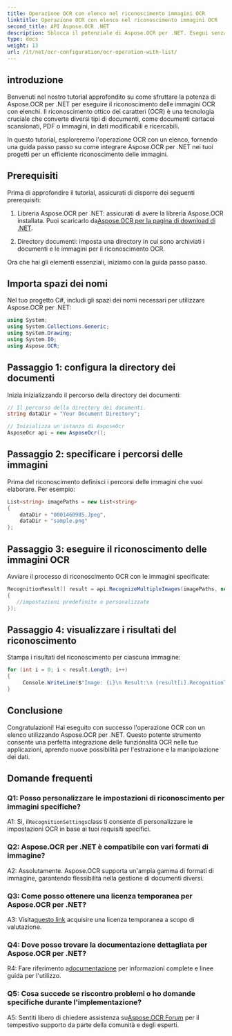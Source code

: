 ```yaml
---
title: Operazione OCR con elenco nel riconoscimento immagini OCR
linktitle: Operazione OCR con elenco nel riconoscimento immagini OCR
second_title: API Aspose.OCR .NET
description: Sblocca il potenziale di Aspose.OCR per .NET. Esegui senza sforzo il riconoscimento delle immagini OCR con gli elenchi. Aumenta la produttività e l'estrazione dei dati nelle tue applicazioni.
type: docs
weight: 13
url: /it/net/ocr-configuration/ocr-operation-with-list/
---
```

## introduzione

Benvenuti nel nostro tutorial approfondito su come sfruttare la potenza di Aspose.OCR per .NET per eseguire il riconoscimento delle immagini OCR con elenchi. Il riconoscimento ottico dei caratteri (OCR) è una tecnologia cruciale che converte diversi tipi di documenti, come documenti cartacei scansionati, PDF o immagini, in dati modificabili e ricercabili.

In questo tutorial, esploreremo l'operazione OCR con un elenco, fornendo una guida passo passo su come integrare Aspose.OCR per .NET nei tuoi progetti per un efficiente riconoscimento delle immagini.

## Prerequisiti

Prima di approfondire il tutorial, assicurati di disporre dei seguenti prerequisiti:

1.  Libreria Aspose.OCR per .NET: assicurati di avere la libreria Aspose.OCR installata. Puoi scaricarlo da[Aspose.OCR per la pagina di download di .NET](https://releases.aspose.com/ocr/net/).

2. Directory documenti: imposta una directory in cui sono archiviati i documenti e le immagini per il riconoscimento OCR.

Ora che hai gli elementi essenziali, iniziamo con la guida passo passo.

## Importa spazi dei nomi

Nel tuo progetto C#, includi gli spazi dei nomi necessari per utilizzare Aspose.OCR per .NET:

```csharp
using System;
using System.Collections.Generic;
using System.Drawing;
using System.IO;
using Aspose.OCR;
```

## Passaggio 1: configura la directory dei documenti

Inizia inizializzando il percorso della directory dei documenti:
```csharp
// Il percorso della directory dei documenti.
string dataDir = "Your Document Directory";

// Inizializza un'istanza di AsposeOcr
AsposeOcr api = new AsposeOcr();
```

## Passaggio 2: specificare i percorsi delle immagini

Prima del riconoscimento definisci i percorsi delle immagini che vuoi elaborare. Per esempio:

```csharp
List<string> imagePaths = new List<string>
{
    dataDir + "0001460985.Jpeg",
    dataDir + "sample.png"
};
```

## Passaggio 3: eseguire il riconoscimento delle immagini OCR

Avviare il processo di riconoscimento OCR con le immagini specificate:

```csharp
RecognitionResult[] result = api.RecognizeMultipleImages(imagePaths, new RecognitionSettings
{
   //impostazioni predefinite o personalizzate
});
```

## Passaggio 4: visualizzare i risultati del riconoscimento

Stampa i risultati del riconoscimento per ciascuna immagine:

```csharp
for (int i = 0; i < result.Length; i++)
{
	 Console.WriteLine($"Image: {i}\n Result:\n {result[i].RecognitionText}");
}
```

## Conclusione

Congratulazioni! Hai eseguito con successo l'operazione OCR con un elenco utilizzando Aspose.OCR per .NET. Questo potente strumento consente una perfetta integrazione delle funzionalità OCR nelle tue applicazioni, aprendo nuove possibilità per l'estrazione e la manipolazione dei dati.

## Domande frequenti

### Q1: Posso personalizzare le impostazioni di riconoscimento per immagini specifiche?

 A1: Sì, il`RecognitionSettings`class ti consente di personalizzare le impostazioni OCR in base ai tuoi requisiti specifici.

### Q2: Aspose.OCR per .NET è compatibile con vari formati di immagine?

A2: Assolutamente. Aspose.OCR supporta un'ampia gamma di formati di immagine, garantendo flessibilità nella gestione di documenti diversi.

### Q3: Come posso ottenere una licenza temporanea per Aspose.OCR per .NET?

 A3: Visita[questo link](https://purchase.aspose.com/temporary-license/) acquisire una licenza temporanea a scopo di valutazione.

### Q4: Dove posso trovare la documentazione dettagliata per Aspose.OCR per .NET?

 R4: Fare riferimento a[documentazione](https://reference.aspose.com/ocr/net/) per informazioni complete e linee guida per l'utilizzo.

### Q5: Cosa succede se riscontro problemi o ho domande specifiche durante l'implementazione?

 A5: Sentiti libero di chiedere assistenza su[Aspose.OCR Forum](https://forum.aspose.com/c/ocr/16) per il tempestivo supporto da parte della comunità e degli esperti.
